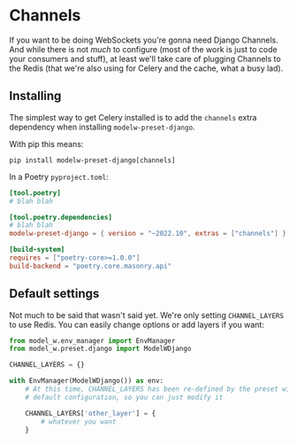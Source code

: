 # Channels

If you want to be doing WebSockets you're gonna need Django Channels. And while
there is not _much_ to configure (most of the work is just to code your
consumers and stuff), at least we'll take care of plugging Channels to the Redis
(that we're also using for Celery and the cache, what a busy lad).

## Installing

The simplest way to get Celery installed is to add the `channels` extra
dependency when installing `modelw-preset-django`.

With pip this means:

```
pip install modelw-preset-django[channels]
```

In a Poetry `pyproject.toml`:

```toml
[tool.poetry]
# blah blah

[tool.poetry.dependencies]
# blah blah
modelw-preset-django = { version = "~2022.10", extras = ["channels"] }

[build-system]
requires = ["poetry-core>=1.0.0"]
build-backend = "poetry.core.masonry.api"
```

## Default settings

Not much to be said that wasn't said yet. We're only setting `CHANNEL_LAYERS` to
use Redis. You can easily change options or add layers if you want:

```python
from model_w.env_manager import EnvManager
from model_w.preset.django import ModelWDjango

CHANNEL_LAYERS = {}

with EnvManager(ModelWDjango()) as env:
    # At this time, CHANNEL_LAYERS has been re-defined by the preset with the
    # default configuration, so you can just modify it

    CHANNEL_LAYERS['other_layer'] = {
        # whatever you want
    }
```

